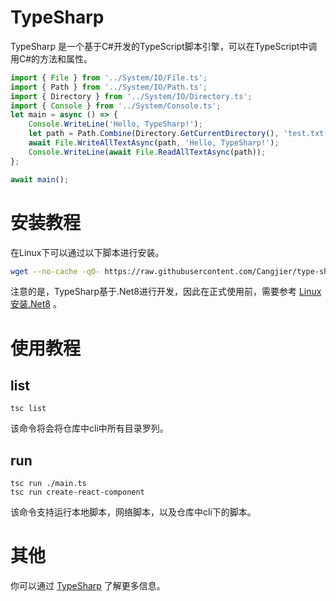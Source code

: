 # TypeSharp
TypeSharp 是一个基于C#开发的TypeScript脚本引擎，可以在TypeScript中调用C#的方法和属性。
``` typescript
import { File } from '../System/IO/File.ts';
import { Path } from '../System/IO/Path.ts';
import { Directory } from '../System/IO/Directory.ts';
import { Console } from '../System/Console.ts';
let main = async () => {
    Console.WriteLine('Hello, TypeSharp!');
    let path = Path.Combine(Directory.GetCurrentDirectory(), 'test.txt');
    await File.WriteAllTextAsync(path, 'Hello, TypeSharp!');
    Console.WriteLine(await File.ReadAllTextAsync(path));
};

await main();
```
# 安装教程
在Linux下可以通过以下脚本进行安装。
``` bash
wget --no-cache -qO- https://raw.githubusercontent.com/Cangjier/type-sharp/main/install.sh | bash && source ~/.bashrc
```
注意的是，TypeSharp基于.Net8进行开发，因此在正式使用前，需要参考 [Linux安装.Net8](https://learn.microsoft.com/zh-cn/dotnet/core/install/linux-scripted-manual#scripted-install) 。

# 使用教程
## list
```
tsc list
```
该命令将会将仓库中cli中所有目录罗列。
## run
```
tsc run ./main.ts
tsc run create-react-component
```
该命令支持运行本地脚本，网络脚本，以及仓库中cli下的脚本。

# 其他

你可以通过 [TypeSharp](https://github.com/Cangjier/type-sharp) 了解更多信息。
